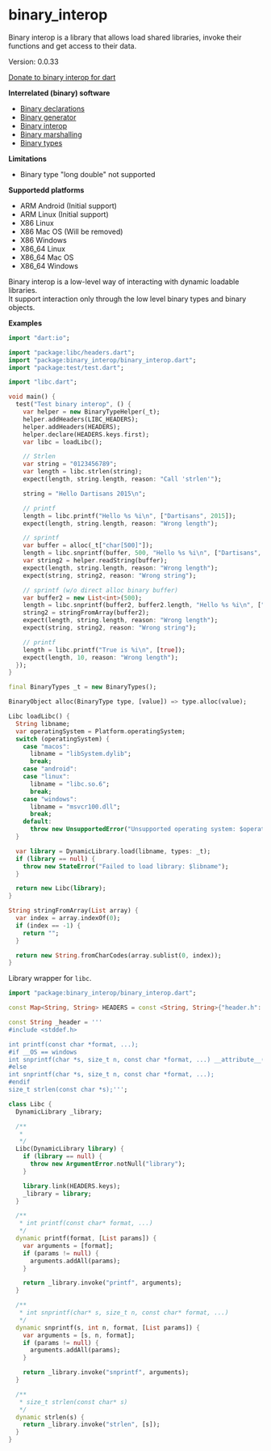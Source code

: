 binary_interop
=====

Binary interop is a library that allows load shared libraries, invoke their functions and get access to their data.

Version: 0.0.33

[Donate to binary interop for dart](https://www.paypal.com/cgi-bin/webscr?cmd=_donations&business=binary.dart@gmail.com&item_name=binary.interop.for.dart&currency_code=USD)

**Interrelated (binary) software**

- [Binary declarations](https://pub.dartlang.org/packages/binary_declarations)
- [Binary generator](https://pub.dartlang.org/packages/binary_generator)
- [Binary interop](https://pub.dartlang.org/packages/binary_interop)
- [Binary marshalling](https://pub.dartlang.org/packages/binary_marshalling)
- [Binary types](https://pub.dartlang.org/packages/binary_types)

**Limitations**

- Binary type "long double" not supported

**Supportedd platforms**

- ARM Android (Initial support)
- ARM Linux (Initial support)
- X86 Linux
- X86 Mac OS (Will be removed)
- X86 Windows
- X86_64 Linux
- X86_64 Mac OS
- X86_64 Windows

Binary interop is a low-level way of interacting with dynamic loadable libraries.  
It support interaction only through the low level binary types and binary objects.

**Examples**

```dart
import "dart:io";

import "package:libc/headers.dart";
import "package:binary_interop/binary_interop.dart";
import "package:test/test.dart";

import "libc.dart";

void main() {
  test("Test binary interop", () {
    var helper = new BinaryTypeHelper(_t);
    helper.addHeaders(LIBC_HEADERS);
    helper.addHeaders(HEADERS);
    helper.declare(HEADERS.keys.first);
    var libc = loadLibc();

    // Strlen
    var string = "0123456789";
    var length = libc.strlen(string);
    expect(length, string.length, reason: "Call 'strlen'");

    string = "Hello Dartisans 2015\n";

    // printf
    length = libc.printf("Hello %s %i\n", ["Dartisans", 2015]);
    expect(length, string.length, reason: "Wrong length");

    // sprintf
    var buffer = alloc(_t["char[500]"]);
    length = libc.snprintf(buffer, 500, "Hello %s %i\n", ["Dartisans", 2015]);
    var string2 = helper.readString(buffer);
    expect(length, string.length, reason: "Wrong length");
    expect(string, string2, reason: "Wrong string");

    // sprintf (w/o direct alloc binary buffer)
    var buffer2 = new List<int>(500);
    length = libc.snprintf(buffer2, buffer2.length, "Hello %s %i\n", ["Dartisans", 2015]);
    string2 = stringFromArray(buffer2);
    expect(length, string.length, reason: "Wrong length");
    expect(string, string2, reason: "Wrong string");

    // printf
    length = libc.printf("True is %i\n", [true]);
    expect(length, 10, reason: "Wrong length");
  });
}

final BinaryTypes _t = new BinaryTypes();

BinaryObject alloc(BinaryType type, [value]) => type.alloc(value);

Libc loadLibc() {
  String libname;
  var operatingSystem = Platform.operatingSystem;
  switch (operatingSystem) {
    case "macos":
      libname = "libSystem.dylib";
      break;
    case "android":
    case "linux":
      libname = "libc.so.6";
      break;
    case "windows":
      libname = "msvcr100.dll";
      break;
    default:
      throw new UnsupportedError("Unsupported operating system: $operatingSystem");
  }

  var library = DynamicLibrary.load(libname, types: _t);
  if (library == null) {
    throw new StateError("Failed to load library: $libname");
  }

  return new Libc(library);
}

String stringFromArray(List array) {
  var index = array.indexOf(0);
  if (index == -1) {
    return "";
  }

  return new String.fromCharCodes(array.sublist(0, index));
}

```

Library wrapper for `libc`.

```dart
import "package:binary_interop/binary_interop.dart";

const Map<String, String> HEADERS = const <String, String>{"header.h": _header};

const String _header = '''
#include <stddef.h>

int printf(const char *format, ...);
#if __OS == windows
int snprintf(char *s, size_t n, const char *format, ...) __attribute__((alias(_sprintf_p)));
#else
int snprintf(char *s, size_t n, const char *format, ...);
#endif
size_t strlen(const char *s);''';

class Libc {
  DynamicLibrary _library;

  /**
   *
   */
  Libc(DynamicLibrary library) {
    if (library == null) {
      throw new ArgumentError.notNull("library");
    }

    library.link(HEADERS.keys);
    _library = library;
  }

  /**
   * int printf(const char* format, ...)
   */
  dynamic printf(format, [List params]) {
    var arguments = [format];
    if (params != null) {
      arguments.addAll(params);
    }

    return _library.invoke("printf", arguments);
  }

  /**
   * int snprintf(char* s, size_t n, const char* format, ...)
   */
  dynamic snprintf(s, int n, format, [List params]) {
    var arguments = [s, n, format];
    if (params != null) {
      arguments.addAll(params);
    }

    return _library.invoke("snprintf", arguments);
  }

  /**
   * size_t strlen(const char* s)
   */
  dynamic strlen(s) {
    return _library.invoke("strlen", [s]);
  }
}

```

